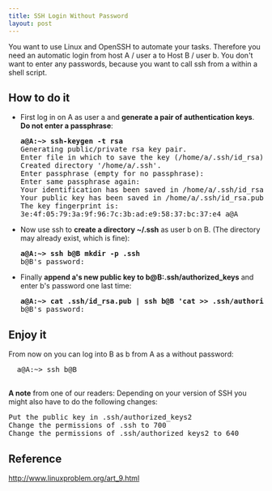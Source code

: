 ```yaml
---
title: SSH Login Without Password
layout: post
---
```

You want to use Linux and OpenSSH to automate your tasks. Therefore you need an automatic login from host A / user a to Host B / user b. You don't want to enter any passwords, because you want to call ssh from a within a shell script.

## How to do it

- First log in on A as user a and **generate a pair of authentication keys**. **Do not enter a passphrase**:
  <pre>
  <b>a@A:~> ssh-keygen -t rsa</b>
  Generating public/private rsa key pair.
  Enter file in which to save the key (/home/a/.ssh/id_rsa):
  Created directory '/home/a/.ssh'.
  Enter passphrase (empty for no passphrase):
  Enter same passphrase again:
  Your identification has been saved in /home/a/.ssh/id_rsa.
  Your public key has been saved in /home/a/.ssh/id_rsa.pub.
  The key fingerprint is:
  3e:4f:05:79:3a:9f:96:7c:3b:ad:e9:58:37:bc:37:e4 a@A
  </pre>
- Now use ssh to **create a directory ~/.ssh** as user b on B. (The directory may already exist, which is fine):
  <pre>
  <b>a@A:~> ssh b@B mkdir -p .ssh</b>
  b@B's password:
  </pre>
- Finally **append a's new public key to b@B:.ssh/authorized_keys** and enter b's password one last time:
  <pre>
  <b>a@A:~> cat .ssh/id_rsa.pub | ssh b@B 'cat >> .ssh/authorized_keys'</b>
  b@B's password:
  </pre>

## Enjoy it

From now on you can log into B as b from A as a without password:
  <pre>
  a@A:~> ssh b@B
  </pre>

**A note** from one of our readers: Depending on your version of SSH you might also have to do the following changes:
<pre>
Put the public key in .ssh/authorized_keys2
Change the permissions of .ssh to 700
Change the permissions of .ssh/authorized_keys2 to 640
</pre>
## Reference
http://www.linuxproblem.org/art_9.html
